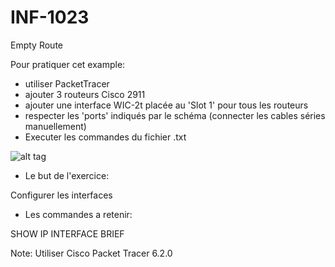 # INF-1023

Empty Route

Pour pratiquer cet example:
- utiliser PacketTracer
- ajouter 3 routeurs Cisco 2911
- ajouter une interface WIC-2t placée au 'Slot 1' pour tous les routeurs
- respecter les 'ports' indiqués par le schéma (connecter les cables séries manuellement)
- Executer les commandes du fichier .txt

![alt tag](https://github.com/setrar/INF-1023/blob/master/1.EmptyRoute/EmptyRoute.png)

* Le but de l'exercice:

Configurer les interfaces

* Les commandes a retenir:

SHOW IP INTERFACE BRIEF 

Note: Utiliser Cisco Packet Tracer 6.2.0
